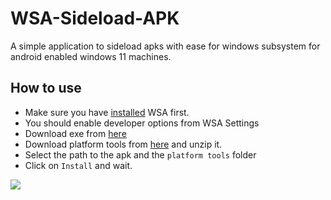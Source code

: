 # WSA-Sideload-APK
A simple application to sideload apks with ease for windows subsystem for android enabled windows 11 machines. 

## How to use
* Make sure you have [installed](https://docs.microsoft.com/en-us/windows/android/wsa/) WSA first. 
* You should enable developer options from WSA Settings
* Download exe from [here](https://github.com/Parajulibkrm/WSA-Sideload-APK/releases)
* Download platform tools from [here](https://developer.android.com/studio/releases/platform-tools) and unzip it. 
* Select the path to the apk and the `platform tools` folder 
* Click on `Install` and wait. 


![](https://cdn.discordapp.com/attachments/746223304540684360/900940145635774484/247284838_1239070576570461_262424617962964862_n.png)
